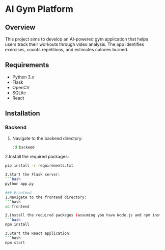 # AI Gym Platform

## Overview
This project aims to develop an AI-powered gym application that helps users track their workouts through video analysis. The app identifies exercises, counts repetitions, and estimates calories burned.

## Requirements
- Python 3.x
- Flask
- OpenCV
- SQLite
- React

## Installation

### Backend
1. Navigate to the backend directory:
   ```bash
   cd backend
   
2.Install the required packages:
   ```bash
pip install -r requirements.txt

3.Start the Flask server:
   ```bash
python app.py

### Frontend
1.Navigate to the frontend directory:
   ```bash
cd frontend

2.Install the required packages (assuming you have Node.js and npm installed):
   ```bash
npm install

3.Start the React application:
   ```bash
npm start
